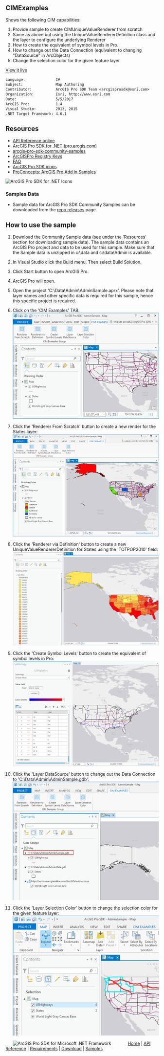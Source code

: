 ## CIMExamples

<!-- TODO: Write a brief abstract explaining this sample -->
Shows the following CIM capabilities:  
  
1. Provide sample to create CIMUniqueValueRenderer from scratch  
1. Same as above but using the UniqueValueRendererDefinition class and the layer to configure the underlying Renderer  
1. How to create the equivalent of symbol levels in Pro.  
1. How to change out the Data Connection (equivalent to changing "DataSource" in ArcObjects)  
1. Change the selection color for the given feature layer  
  


<a href="http://pro.arcgis.com/en/pro-app/sdk/" target="_blank">View it live</a>

<!-- TODO: Fill this section below with metadata about this sample-->
```
Language:              C#
Subject:               Map Authoring
Contributor:           ArcGIS Pro SDK Team <arcgisprosdk@esri.com>
Organization:          Esri, http://www.esri.com
Date:                  5/5/2017
ArcGIS Pro:            1.4
Visual Studio:         2013, 2015
.NET Target Framework: 4.6.1
```

## Resources

* [API Reference online](http://pro.arcgis.com/en/pro-app/sdk/api-reference)
* <a href="http://pro.arcgis.com/en/pro-app/sdk/" target="_blank">ArcGIS Pro SDK for .NET (pro.arcgis.com)</a>
* [arcgis-pro-sdk-community-samples](http://github.com/Esri/arcgis-pro-sdk-community-samples)
* [ArcGISPro Registry Keys](http://github.com/Esri/arcgis-pro-sdk/wiki/ArcGIS-Pro-Registry-Keys)
* [FAQ](http://github.com/Esri/arcgis-pro-sdk/wiki/FAQ)
* [ArcGIS Pro SDK icons](https://github.com/Esri/arcgis-pro-sdk/releases/tag/1.4.0.7198)
* [ProConcepts: ArcGIS Pro Add in Samples](https://github.com/Esri/arcgis-pro-sdk-community-samples/wiki/ProConcepts-ArcGIS-Pro-Add-in-Samples)

![ArcGIS Pro SDK for .NET Icons](https://esri.github.io/arcgis-pro-sdk/images/Home/Image-of-icons.png "ArcGIS Pro SDK Icons")

### Samples Data

* Sample data for ArcGIS Pro SDK Community Samples can be downloaded from the [repo releases](https://github.com/Esri/arcgis-pro-sdk-community-samples/releases) page.  

## How to use the sample
<!-- TODO: Explain how this sample can be used. To use images in this section, create the image file in your sample project's screenshots folder. Use relative url to link to this image using this syntax: ![My sample Image](FacePage/SampleImage.png) -->
1. Download the Community Sample data (see under the 'Resources' section for downloading sample data). The sample data contains an ArcGIS Pro project and data to be used for this sample. Make sure that the Sample data is unzipped in c:\data and c:\data\Admin is available.  
1. In Visual Studio click the Build menu. Then select Build Solution.  
1. Click Start button to open ArcGIS Pro.  
1. ArcGIS Pro will open.  
1. Open the project 'C:\Data\Admin\AdminSample.aprx'.  Please note that layer names and other specific data is required for this sample, hence this specific project is required.  
1. Click on the 'CIM Examples' TAB.  
![CIMExamples](Screenshots/Screenshot1.png)  
  
1. Click the 'Renderer From Scratch' button to create a new render for the States layer:  
![CIMExamples](Screenshots/Screenshot2.png)  
  
1. Click the 'Renderer via Definition' button to create a new UniqueValueRendererDefinition for States using the 'TOTPOP2010' field:  
![CIMExamples](Screenshots/Screenshot3.png)   
  
1. Click the 'Create Symbol Levels' button to create the equivalent of symbol levels in Pro:  
![CIMExamples](Screenshots/Screenshot4.png)  
  
1. Click the 'Layer DataSource' button to change out the Data Connection to 'C:\Data\Admin\AdminSample.gdb':  
![CIMExamples](Screenshots/Screenshot5.png)  
  
1. Click the 'Layer Selection Color' button to change the selection color for the given feature layer:  
![CIMExamples](Screenshots/Screenshot6.png)  
  


<!-- End -->

&nbsp;&nbsp;&nbsp;&nbsp;&nbsp;&nbsp;<img src="http://esri.github.io/arcgis-pro-sdk/images/ArcGISPro.png"  alt="ArcGIS Pro SDK for Microsoft .NET Framework" height = "20" width = "20" align="top"  >
&nbsp;&nbsp;&nbsp;&nbsp;&nbsp;&nbsp;&nbsp;&nbsp;&nbsp;&nbsp;&nbsp;&nbsp;
[Home](https://github.com/Esri/arcgis-pro-sdk/wiki) | <a href="http://pro.arcgis.com/en/pro-app/sdk/api-reference" target="_blank">API Reference</a> | [Requirements](https://github.com/Esri/arcgis-pro-sdk/wiki#requirements) | [Download](https://github.com/Esri/arcgis-pro-sdk/wiki#installing-arcgis-pro-sdk-for-net) | <a href="http://github.com/esri/arcgis-pro-sdk-community-samples" target="_blank">Samples</a>
